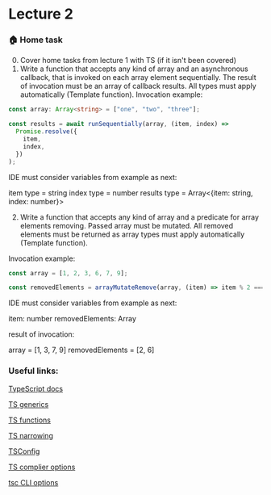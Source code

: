 # Lecture 2

### :house: Home task

0. Cover home tasks from lecture 1 with TS (if it isn't been covered)
1. Write a function that accepts any kind of array and an asynchronous callback, that is invoked on each array element sequentially. The result of invocation must be an array of callback results. All types must apply automatically (Template function).
   Invocation example:

```ts
const array: Array<string> = ["one", "two", "three"];

const results = await runSequentially(array, (item, index) =>
  Promise.resolve({
    item,
    index,
  })
);
```

IDE must consider variables from example as next:

item type = string
index type = number
results type = Array<{item: string, index: number}>

2. Write a function that accepts any kind of array and a predicate for array elements removing. Passed array must be mutated. All removed elements must be returned as array
   types must apply automatically (Template function).

Invocation example:

```ts
const array = [1, 2, 3, 6, 7, 9];

const removedElements = arrayMutateRemove(array, (item) => item % 2 === 0);
```

IDE must consider variables from example as next:

item: number
removedElements: Array<number>

result of invocation:

array = [1, 3, 7, 9]
removedElements = [2, 6]

### Useful links:

[TypeScript docs](https://www.typescriptlang.org/docs/)

[TS generics](https://www.typescriptlang.org/docs/handbook/2/generics.html)

[TS functions](https://www.typescriptlang.org/docs/handbook/2/functions.html)

[TS narrowing](https://www.typescriptlang.org/docs/handbook/2/narrowing.html)

[TSConfig](https://www.typescriptlang.org/docs/handbook/tsconfig-json.html)

[TS complier options](https://www.typescriptlang.org/tsconfig)

[tsc CLI options](https://www.typescriptlang.org/docs/handbook/compiler-options.html)
